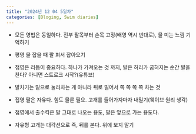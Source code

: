 ```yaml
---
title: "2024년 12 04 5일차"
categories: [Bloging, Swim diaries]
---
```


- 모든 영법은 동일하다. 전부 팔목부터 손목 고정(배영 역시 반대로), 물 미는 느낌 기억하기

- 평영 물 잡을 때 팔 펴서 잡아오기

- 접영은 리듬이 중요하다. 하나가 가져오는 것 까지, 발은 허리가 굽혀지는 순간 발을 찬다? 아니면 스트로크 시작?(유튜브)

- 발차기는 밑으로 눌러차는 게 아니라 뒤로 밀어서 쪽 쪽 쪽 쪽 차는 것

- 접영 팔은 자유다. 힘도 물론 필요. 고개를 들어가자마자 내밀기(웨이브 원리 생각)

- 접영에서 출수킥은 말 그대로 나오는 용도, 팔은 앞으로 가는 용도다.

- 자유형 고개는 대각선으로 즉, 뒤를 본다. 위에 보지 말기 